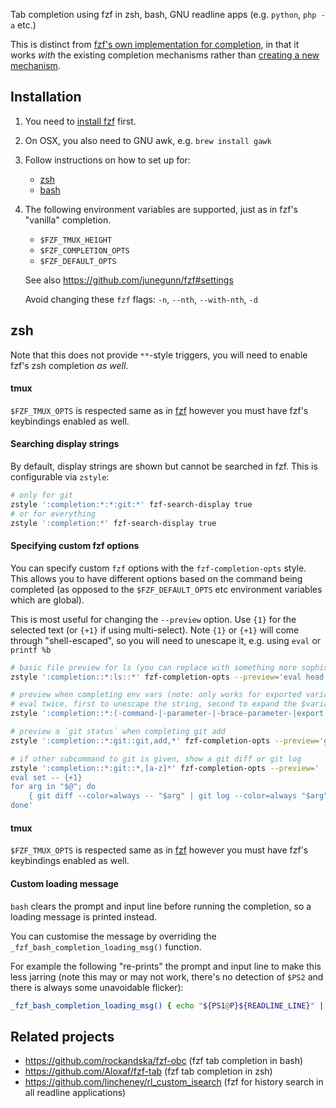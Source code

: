 Tab completion using fzf in zsh, bash, GNU readline apps (e.g. `python`, `php -a` etc.)

This is distinct from
[fzf's own implementation for completion](https://github.com/junegunn/fzf#fuzzy-completion-for-bash-and-zsh),
in that it works _with_ the existing completion mechanisms
rather than [creating a new mechanism](https://github.com/junegunn/fzf/wiki/Examples-(completion)).

## Installation

1. You need to [install fzf](https://github.com/junegunn/fzf#installation) first.
1. On OSX, you also need to GNU awk, e.g. `brew install gawk`
1. Follow instructions on how to set up for:
    * [zsh](#zsh)
    * [bash](#bash)
1. The following environment variables are supported, just as in fzf's "vanilla" completion.
    * `$FZF_TMUX_HEIGHT`
    * `$FZF_COMPLETION_OPTS`
    * `$FZF_DEFAULT_OPTS`

    See also <https://github.com/junegunn/fzf#settings>

    Avoid changing these `fzf` flags: `-n`, `--nth`, `--with-nth`, `-d`

## zsh

Note that this does not provide `**`-style triggers,
you will need to enable fzf's zsh completion _as well_.

#### tmux

`$FZF_TMUX_OPTS` is respected same as in [fzf](https://github.com/junegunn/fzf#key-bindings-for-command-line)
however you must have fzf's keybindings enabled as well.

#### Searching display strings

By default, display strings are shown but cannot be searched in fzf.
This is configurable via `zstyle`:
```bash
# only for git
zstyle ':completion:*:*:git:*' fzf-search-display true
# or for everything
zstyle ':completion:*' fzf-search-display true
```

#### Specifying custom fzf options

You can specify custom `fzf` options with the `fzf-completion-opts` style.
This allows you to have different options based on the command being completed
(as opposed to the `$FZF_DEFAULT_OPTS` etc environment variables which are global).

This is most useful for changing the `--preview` option.
Use `{1}` for the selected text (or `{+1}` if using multi-select).
Note `{1}` or `{+1}` will come through "shell-escaped", so you will need to unescape it, e.g. using `eval` or `printf %b`

```bash
# basic file preview for ls (you can replace with something more sophisticated than head)
zstyle ':completion::*:ls::*' fzf-completion-opts --preview='eval head {1}'

# preview when completing env vars (note: only works for exported variables)
# eval twice, first to unescape the string, second to expand the $variable
zstyle ':completion::*:(-command-|-parameter-|-brace-parameter-|export|unset|expand):*' fzf-completion-opts --preview='eval eval echo {1}'

# preview a `git status` when completing git add
zstyle ':completion::*:git::git,add,*' fzf-completion-opts --preview='git -c color.status=always status --short'

# if other subcommand to git is given, show a git diff or git log
zstyle ':completion::*:git::*,[a-z]*' fzf-completion-opts --preview='
eval set -- {+1}
for arg in "$@"; do
    { git diff --color=always -- "$arg" | git log --color=always "$arg" } 2>/dev/null
done'
```

#### tmux

`$FZF_TMUX_OPTS` is respected same as in [fzf](https://github.com/junegunn/fzf#key-bindings-for-command-line)
however you must have fzf's keybindings enabled as well.

#### Custom loading message

`bash` clears the prompt and input line before running the completion,
so a loading message is printed instead.

You can customise the message by overriding the `_fzf_bash_completion_loading_msg()` function.

For example the following "re-prints" the prompt and input line
to make this less jarring
(note this may or may not work, there's no detection of `$PS2` and there is always some unavoidable flicker):
```bash
_fzf_bash_completion_loading_msg() { echo "${PS1@P}${READLINE_LINE}" | tail -n1; }
```

## Related projects

* <https://github.com/rockandska/fzf-obc> (fzf tab completion in bash)
* <https://github.com/Aloxaf/fzf-tab> (fzf tab completion in zsh)
* <https://github.com/lincheney/rl_custom_isearch> (fzf for history search in all readline applications)

